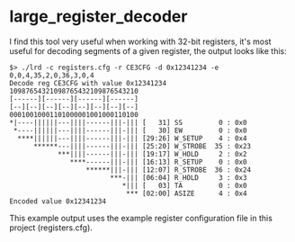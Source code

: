 # large_register_decoder

I find this tool very useful when working with 32-bit registers, it's most useful for decoding segments of a given register, the output looks like this:

~~~~
$> ./lrd -c registers.cfg -r CE3CFG -d 0x12341234 -e 0,0,4,35,2,0,36,3,0,4
Decode reg CE3CFG with value 0x12341234
10987654321098765432109876543210
[------][------][------][------]
[--][--][--][--][--][--][--][--]
00010010001101000001001000110100
*|----||||||---||||------|||-||| [   31] SS         0 : 0x0
 *----||||||---||||------|||-||| [   30] EW         0 : 0x0
  ****||||||---||||------|||-||| [29:26] W_SETUP    4 : 0x4
      ******---||||------|||-||| [25:20] W_STROBE  35 : 0x23
            ***||||------|||-||| [19:17] W_HOLD     2 : 0x2
               ****------|||-||| [16:13] R_SETUP    0 : 0x0
                   ******|||-||| [12:07] R_STROBE  36 : 0x24
                         ***-||| [06:04] R_HOLD     3 : 0x3
                            *||| [   03] TA         0 : 0x0
                             *** [02:00] ASIZE      4 : 0x4
Encoded value 0x12341234
~~~~

This example output uses the example register configuration file in this project (registers.cfg).
